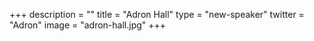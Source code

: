 +++
description = ""
title = "Adron Hall"
type = "new-speaker"
twitter = "Adron"
image = "adron-hall.jpg"
+++